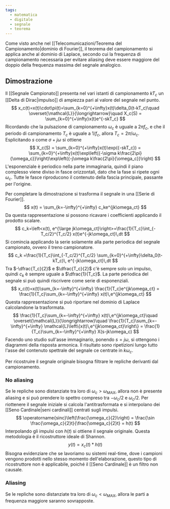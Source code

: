 ```yaml
---
tags:
  - matematica
  - digitale
  - segnale
  - teorema
---
```

Come visto anche nel [[Telecomunicazioni/Teorema del Campionamento|dominio di Fourier]],  il teorema del campionamento si applica anche al dominio di Laplace, secondo cui la frequenza di campionamento necessaria per evitare aliasing deve essere maggiore del doppio della frequenza massima del segnale analogico.
## Dimostrazione
Il [[Segnale Campionato]] presenta nel vari istanti di campionamento $kT_c$ un [[Delta di Dirac|impulso]] di ampiezza pari al valore del segnale nel punto.
$$
x_c(t)=x(t)\cdot\pi(t)=\sum_{k=0}^{+\infty}x(t)\delta_0(t-kT_c)\quad \overset{\mathcal{L}}{\longrightarrow}\quad X_c(S) = \sum_{k=0}^{+\infty}x(t)e^{-skT_c}
$$
Ricordando che la pulsazione di campionamento $\omega_c$ è uguale a $2\pi f_c$, e che il periodo di campionamento $T_c$ è uguale a $1/f_c$, allora $T_c=2\pi/\omega_c$. Esplicitando $s$ come $\sigma +j\omega$ si ottiene
$$
X_c(S) = \sum_{k=0}^{+\infty}x(t)\exp({-skT_c}) = \sum_{k=0}^{+\infty}x(t)\exp\left({-\sigma k\frac{2\pi}{\omega_c}}\right)\exp\left({-j\omega k\frac{2\pi}{\omega_c}}\right)
$$
L'esponenziale è periodico nella parte immaginaria, quindi il piano complesso viene diviso in fasce orizzontali, dato che la fase si ripete ogni $\omega_c$. Tutte le fasce riproducono il contenuto della fascia principale, passante per l'origine.

Per completare la dimostrazione si trasforma il segnale in una [[Serie di Fourier]].
$$
x(t) =  \sum_{k=-\infty}^{+\infty} c_ke^{jk\omega_ct}
$$
Da questa rappresentazione si possono ricavare i coefficienti applicando il prodotto scalare.
$$
c_k=\left<x(t), e^{\large jk\omega_ct}\right>=\frac{1}{T_c}\int_{-T_c/2}^{T_c/2} x(t)e^{-jk\omega_ct}\,dt
$$
Si comincia applicando la serie solamente alla parte periodica del segnale campionato, ovvero il treno campionatore.
$$
c_k =\frac{1}{T_c}\int_{-T_c/2}^{T_c/2} \sum_{k=0}^{+\infty}\delta_0(t-kT_c)\, e^{-jk\omega_ct}\,dt
$$
Tra $-\dfrac{T_c}{2}$ e  $\dfrac{T_c}{2}$ c'è sempre solo un impulso, quindi $c_k$ è sempre uguale a  $\dfrac{1}{T_c}$. La parte periodica del segnale si può quindi riscrivere come serie di esponenziali.
$$
x_c(t)=x(t)\sum_{k=-\infty}^{+\infty} \frac{1}{T_c}e^{jk\omega_ct} = \frac{1}{T_c}\sum_{k=-\infty}^{+\infty} x(t)\,e^{jk\omega_ct}
$$
Questa rappresentazione si può riportare nel dominio di Laplace calcolandone la trasformata.
$$
\frac{1}{T_c}\sum_{k=-\infty}^{+\infty} x(t)\,e^{jk\omega_ct}\quad \overset{\mathcal{L}}{\longrightarrow}\quad \frac{1}{T_c}\sum_{k=-\infty}^{+\infty} \mathcal{L}\left\{x(t)\,e^{jk\omega_ct}\right\} = \frac{1}{T_c}\sum_{k=-\infty}^{+\infty} X(s-jk\omega_c)
$$
Facendo uno studio sull'asse immaginario, ponendo $s=j\omega$, si ottengono i diagrammi della risposta armonica. Il risultato sono ripetizioni lungo tutto l'asse del contenuto spettrale del segnale ce centrate in $k\omega_c$. 

Per ricostruire il segnale originale bisogna filtrare le repliche derivanti dal campionamento.
### No aliasing
Se le repliche sono distanziate tra loro di $\omega_c >\omega_{MAX}$, allora non è presente aliasing e si può prendere lo spettro compreso tra $-\omega_c/2$ e $\omega_c/2$. Per riottenere il segnale iniziale si calcola l'antitrasformata e si interpolano dei [[Seno Cardinale|seni cardinali]] centrati sugli impulsi.
$$
\operatorname{sinc}\left(\frac{\omega_c}{2}\right) = \frac{\sin \frac{\omega_c}{2}t}{\frac{\omega_c}{2}t} = h(t)
$$
Interpolando gli impulsi con $h(t)$ si ottiene il segnale originale. Questa metodologia è il
ricostruttore ideale di Shannon.
$$
y(t) = x_c(t)*h(t)
$$
Bisogna evidenziare che se lavoriamo su sistemi real-time, dove i campioni vengono prodotti nello stesso momento dell'elaborazione, questo tipo di ricostruttore non è applicabile, poiché il [[Seno Cardinale]] è un filtro non causale.
### Aliasing
Se le repliche sono distanziate tra loro di $\omega_c < \omega_{MAX}$, allora le parti a frequenza maggiore saranno sovrapposte.